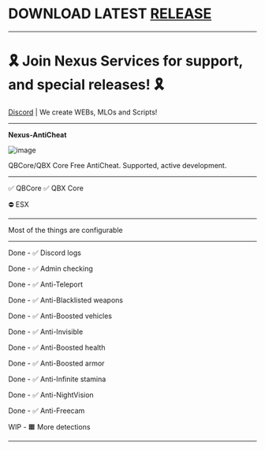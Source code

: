 # DOWNLOAD LATEST [RELEASE](https://github.com/Muffinzo/Nexus-AntiCheat/releases)

______________________

#            🎗 Join Nexus Services for support, and special releases! 🎗
  [Discord](https://discord.gg/KhgGD32nc2) | 
  We create WEBs, MLOs and Scripts!

______________________

**Nexus-AntiCheat**

![image](https://github.com/user-attachments/assets/34720c9d-16d1-4dd9-82d3-a84b7e8f7ab0)

QBCore/QBX Core Free AntiCheat. Supported, active development.

______________________

✅ QBCore
✅ QBX Core

⛔ ESX

______________________

Most of the things are configurable

______________________

Done - ✅ Discord logs

Done - ✅ Admin checking

Done - ✅ Anti-Teleport

Done - ✅ Anti-Blacklisted weapons

Done - ✅ Anti-Boosted vehicles

Done - ✅ Anti-Invisible

Done - ✅ Anti-Boosted health

Done - ✅ Anti-Boosted armor

Done - ✅ Anti-Infinite stamina

Done - ✅ Anti-NightVision

Done - ✅ Anti-Freecam

WIP  - 🟧 More detections

______________________
